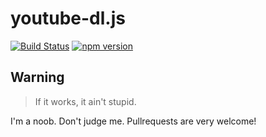 # youtube-dl.js
[![Build Status](https://travis-ci.org/Delivator/youtube-dl.js.svg?branch=master)](https://travis-ci.org/Delivator/youtube-dl.js)
[![npm version](https://badge.fury.io/js/youtube-dl.js.svg)](https://badge.fury.io/js/youtube-dl.js)

## Warning
> If it works, it ain't stupid.

I'm a noob. Don't judge me.
Pullrequests are very welcome!